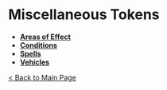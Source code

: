 # Miscellaneous Tokens
- **[Areas of Effect](areas_of_effect)**
- **[Conditions](conditions)**
- **[Spells](spells)**
- **[Vehicles](vehicles)**

[< Back to Main Page](../../README.md#dungeons-and-dragons-5th-edition)
